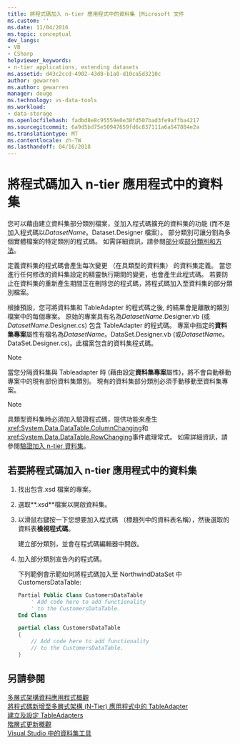 ```yaml
---
title: 將程式碼加入 n-tier 應用程式中的資料集 |Microsoft 文件
ms.custom: ''
ms.date: 11/04/2016
ms.topic: conceptual
dev_langs:
- VB
- CSharp
helpviewer_keywords:
- n-tier applications, extending datasets
ms.assetid: d43c2ccd-4902-43d8-b1a8-d10ca5d3210c
author: gewarren
ms.author: gewarren
manager: douge
ms.technology: vs-data-tools
ms.workload:
- data-storage
ms.openlocfilehash: fadbd8e8c95559e0e38fd507bad3fe9affba4217
ms.sourcegitcommit: 6a9d5bd75e50947659fd6c837111a6a547884e2a
ms.translationtype: MT
ms.contentlocale: zh-TW
ms.lasthandoff: 04/16/2018
---
```

# <a name="add-code-to-datasets-in-n-tier-applications"></a>將程式碼加入 n-tier 應用程式中的資料集
您可以藉由建立資料集部分類別檔案，並加入程式碼擴充的資料集的功能 (而不是加入程式碼以*DatasetName*。Dataset.Designer 檔案）。 部分類別可讓分割為多個實體檔案的特定類別的程式碼。 如需詳細資訊，請參閱[部分](/dotnet/visual-basic/language-reference/modifiers/partial)或[部分類別和方法](/dotnet/csharp/programming-guide/classes-and-structs/partial-classes-and-methods)。  
  
定義資料集的程式碼會產生每次變更 （在具類型的資料集） 的資料集定義。 當您進行任何修改的資料集設定的精靈執行期間的變更，也會產生此程式碼。 若要防止在資料集的重新產生期間正在刪除您的程式碼，將程式碼加入至資料集的部分類別檔案。  
  
根據預設，您可將資料集和 TableAdapter 的程式碼之後, 的結果會是離散的類別檔案中的每個專案。 原始的專案具有名為*DatasetName*.Designer.vb (或*DatasetName*.Designer.cs) 包含 TableAdapter 的程式碼。 專案中指定的**資料集專案**屬性有檔名為*DatasetName*。DataSet.Designer.vb (或*DatasetName*。DataSet.Designer.cs)。此檔案包含的資料集程式碼。  
  
> [!NOTE]
>  當您分隔資料集與 Tableadapter 時 (藉由設定**資料集專案**屬性)，將不會自動移動專案中的現有部份資料集類別。 現有的資料集部分類別必須手動移動至資料集專案。  
  
> [!NOTE]
>  具類型資料集時必須加入驗證程式碼，提供功能來產生<xref:System.Data.DataTable.ColumnChanging>和<xref:System.Data.DataTable.RowChanging>事件處理常式。 如需詳細資訊，請參閱[驗證加入 n-tier 資料集](../data-tools/add-validation-to-an-n-tier-dataset.md)。  
  
## <a name="to-add-code-to-datasets-in-n-tier-applications"></a>若要將程式碼加入 n-tier 應用程式中的資料集  
  
1.  找出包含.xsd 檔案的專案。 
  
2.  選取**.xsd**檔案以開啟資料集。  
  
3.  以滑鼠右鍵按一下您想要加入程式碼 （標題列中的資料表名稱），然後選取的資料表**檢視程式碼**。  
  
     建立部分類別，並會在程式碼編輯器中開啟。  
  
4.  加入部分類別宣告內的程式碼。  
  
     下列範例會示範如何將程式碼加入至 NorthwindDataSet 中 CustomersDataTable:  
  
    ```vb  
    Partial Public Class CustomersDataTable  
        ' Add code here to add functionality   
        ' to the CustomersDataTable.  
    End Class  
    ```    
    ```csharp  
    partial class CustomersDataTable  
    {  
        // Add code here to add functionality  
        // to the CustomersDataTable.  
    }  
    ```  
  
## <a name="see-also"></a>另請參閱
[多層式架構資料應用程式概觀](../data-tools/n-tier-data-applications-overview.md)   
[將程式碼新增至多層式架構 (N-Tier) 應用程式中的 TableAdapter](../data-tools/add-code-to-tableadapters-in-n-tier-applications.md)  
[建立及設定 TableAdapters](create-and-configure-tableadapters.md)  
[階層式更新概觀](hierarchical-update.md)     
[Visual Studio 中的資料集工具](../data-tools/dataset-tools-in-visual-studio.md)